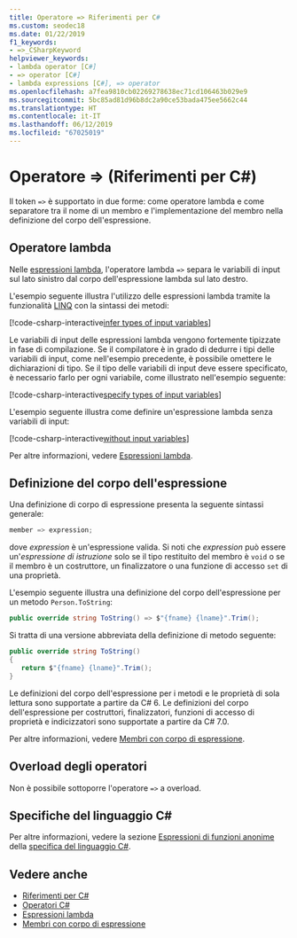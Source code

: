 ```yaml
---
title: Operatore => Riferimenti per C#
ms.custom: seodec18
ms.date: 01/22/2019
f1_keywords:
- =>_CSharpKeyword
helpviewer_keywords:
- lambda operator [C#]
- => operator [C#]
- lambda expressions [C#], => operator
ms.openlocfilehash: a7fea9810cb02269278638ec71cd106463b029e9
ms.sourcegitcommit: 5bc85ad81d96b8dc2a90ce53bada475ee5662c44
ms.translationtype: HT
ms.contentlocale: it-IT
ms.lasthandoff: 06/12/2019
ms.locfileid: "67025019"
---
```

# <a name="-operator-c-reference"></a>Operatore => (Riferimenti per C#)

Il token `=>` è supportato in due forme: come operatore lambda e come separatore tra il nome di un membro e l'implementazione del membro nella definizione del corpo dell'espressione.

## <a name="lambda-operator"></a>Operatore lambda

Nelle [espressioni lambda](../../programming-guide/statements-expressions-operators/lambda-expressions.md), l'operatore lambda `=>` separa le variabili di input sul lato sinistro dal corpo dell'espressione lambda sul lato destro.

L'esempio seguente illustra l'utilizzo delle espressioni lambda tramite la funzionalità [LINQ](../../programming-guide/concepts/linq/index.md) con la sintassi dei metodi:

[!code-csharp-interactive[infer types of input variables](~/samples/csharp/language-reference/operators/LambdaOperator.cs#InferredTypes)]

Le variabili di input delle espressioni lambda vengono fortemente tipizzate in fase di compilazione. Se il compilatore è in grado di dedurre i tipi delle variabili di input, come nell'esempio precedente, è possibile omettere le dichiarazioni di tipo. Se il tipo delle variabili di input deve essere specificato, è necessario farlo per ogni variabile, come illustrato nell'esempio seguente:

[!code-csharp-interactive[specify types of input variables](~/samples/csharp/language-reference/operators/LambdaOperator.cs#ExplicitTypes)]

L'esempio seguente illustra come definire un'espressione lambda senza variabili di input:

[!code-csharp-interactive[without input variables](~/samples/csharp/language-reference/operators/LambdaOperator.cs#WithoutInput)]

Per altre informazioni, vedere [Espressioni lambda](../../programming-guide/statements-expressions-operators/lambda-expressions.md).

## <a name="expression-body-definition"></a>Definizione del corpo dell'espressione

Una definizione di corpo di espressione presenta la seguente sintassi generale:

```csharp
member => expression;
```

dove *expression* è un'espressione valida. Si noti che *expression* può essere un'*espressione di istruzione* solo se il tipo restituito del membro è `void` o se il membro è un costruttore, un finalizzatore o una funzione di accesso `set` di una proprietà.

L'esempio seguente illustra una definizione del corpo dell'espressione per un metodo `Person.ToString`:

```csharp
public override string ToString() => $"{fname} {lname}".Trim();
```

Si tratta di una versione abbreviata della definizione di metodo seguente:

```csharp
public override string ToString()
{
   return $"{fname} {lname}".Trim();
}
```

Le definizioni del corpo dell'espressione per i metodi e le proprietà di sola lettura sono supportate a partire da C# 6. Le definizioni del corpo dell'espressione per costruttori, finalizzatori, funzioni di accesso di proprietà e indicizzatori sono supportate a partire da C# 7.0.

Per altre informazioni, vedere [Membri con corpo di espressione](../../programming-guide/statements-expressions-operators/expression-bodied-members.md).

## <a name="operator-overloadability"></a>Overload degli operatori

Non è possibile sottoporre l'operatore `=>` a overload.

## <a name="c-language-specification"></a>Specifiche del linguaggio C#

Per altre informazioni, vedere la sezione [Espressioni di funzioni anonime](~/_csharplang/spec/expressions.md#anonymous-function-expressions) della [specifica del linguaggio C#](../language-specification/index.md).

## <a name="see-also"></a>Vedere anche

- [Riferimenti per C#](../index.md)
- [Operatori C#](index.md)
- [Espressioni lambda](../../programming-guide/statements-expressions-operators/lambda-expressions.md)
- [Membri con corpo di espressione](../../programming-guide/statements-expressions-operators/expression-bodied-members.md)
